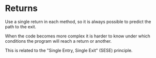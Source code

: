 # Returns

Use a single return in each method, so it is always possible to predict the path to the exit.

When the code becomes more complex it is harder to know under which conditions the program will reach a return or another.

This is related to the "Single Entry, Single Exit" \(SESE\) principle.

